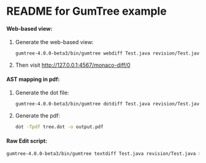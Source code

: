 # README for GumTree example

#### Web-based view:

1. Generate the web-based view:
    ``` bash
    gumtree-4.0.0-beta3/bin/gumtree webdiff Test.java revision/Test.java
    ```
2. Then visit http://127.0.0.1:4567/monaco-diff/0

#### AST mapping in pdf:

1. Generate the dot file:
    ``` bash
    gumtree-4.0.0-beta3/bin/gumtree dotdiff Test.java revision/Test.java > tree.dot
    ```

2. Generate the pdf:
    ```bash
    dot -Tpdf tree.dot -o output.pdf
    ```


#### Raw Edit script:

```bash
gumtree-4.0.0-beta3/bin/gumtree textdiff Test.java revision/Test.java > diff.txt
```